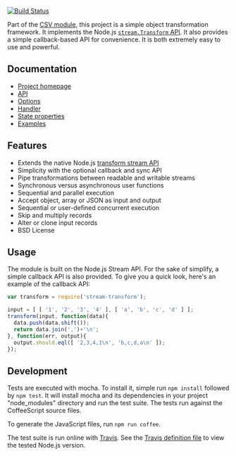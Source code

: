 [![Build Status](https://api.travis-ci.org/adaltas/node-stream-transform.svg)](https://travis-ci.org/#!/adaltas/node-stream-transform)

Part of the [CSV module](https://csv.js.org/), this project is a simple object transformation framework. It implements the Node.js [`stream.Transform` API](http://nodejs.org/api/stream.html#stream_class_stream_transform). It also provides a simple callback-based API for convenience. It is both extremely easy to use and powerful.

## Documentation

* [Project homepage](http://csv.js.org/stringify/)
* [API](http://csv.js.org/stringify/api/)
* [Options](http://csv.js.org/stringify/options/)
* [Handler](http://csv.js.org/stringify/handler/)
* [State properties](http://csv.js.org/stringify/state/)
* [Examples](http://csv.js.org/stringify/examples/)

## Features

* Extends the native Node.js [transform stream API](http://nodejs.org/api/stream.html#stream_class_stream_transform)
* Simplicity with the optional callback and sync API
* Pipe transformations between readable and writable streams
* Synchronous versus asynchronous user functions
* Sequential and parallel execution
* Accept object, array or JSON as input and output
* Sequential or user-defined concurrent execution
* Skip and multiply records
* Alter or clone input records
* BSD License

## Usage

The module is built on the Node.js Stream API. For the sake of simplify, a simple callback API is also provided. To give you a quick look, here's an example of the callback API:

```javascript
var transform = require('stream-transform');

input = [ [ '1', '2', '3', '4' ], [ 'a', 'b', 'c', 'd' ] ];
transform(input, function(data){
  data.push(data.shift());
  return data.join(',')+'\n';
}, function(err, output){
  output.should.eql([ '2,3,4,1\n', 'b,c,d,a\n' ]);
});
```

## Development

Tests are executed with mocha. To install it, simple run `npm install` followed by `npm test`. It will install mocha and its dependencies in your project "node_modules" directory and run the test suite. The tests run against the CoffeeScript source files.

To generate the JavaScript files, run `npm run coffee`.

The test suite is run online with [Travis](http://travis-ci.org/wdavidw/node-stream-transform). See the [Travis definition file](https://github.com/adaltas/node-stream-transform/blob/master/.travis.yml) to view the tested Node.js version.
